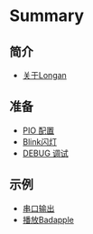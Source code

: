 Summary
=====

## 简介

- [关于Longan](README.md)

## 准备

- [PIO 配置](get_started/pio.md)
- [Blink闪灯](get_started/blink.md)
- [DEBUG 调试](get_started/debug.md)

## 示例

- [串口输出](examples/printf.md)
- [播放Badapple](examples/badapple.md)
  